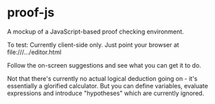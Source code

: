 # proof-js

A mockup of a JavaScript-based proof checking environment.

To test:
Currently client-side only. Just point your browser at file:///.../editor.html

Follow the on-screen suggestions and see what you can get it to do.

Not that there's currently no actual logical deduction going on - it's essentially a glorified calculator. But you can define variables, evaluate expressions and introduce "hypotheses" which are currently ignored.
